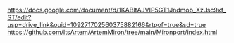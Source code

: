 https://docs.google.com/document/d/1KABltAJVIP5GT1Jndmob_XzJsc9xf_ST/edit?usp=drive_link&ouid=109271702560375882166&rtpof=true&sd=true
https://github.com/ItsArtem/ArtemMiron/tree/main/Mironport/index.html
